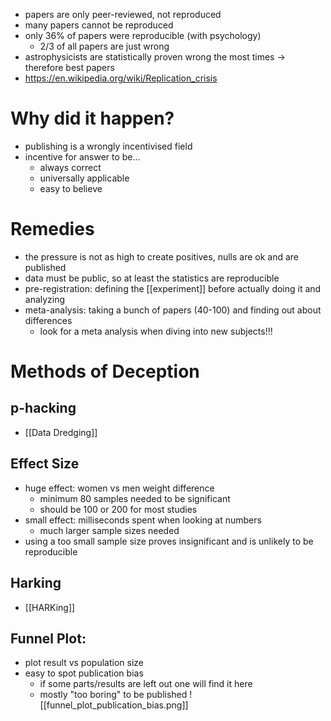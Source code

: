 - papers are only peer-reviewed, not reproduced
- many papers cannot be reproduced
- only 36% of papers were reproducible (with psychology)
	- 2/3 of all papers are just wrong
- astrophysicists are statistically proven wrong the most times -> therefore best papers
- https://en.wikipedia.org/wiki/Replication_crisis

# Why did it happen?
- publishing is a wrongly incentivised field
- incentive for answer to be...
	- always correct
	- universally applicable
	- easy to believe

# Remedies
- the pressure is not as high to create positives, nulls are ok and are published
- data must be public, so at least the statistics are reproducible
- pre-registration: defining the [[experiment]] before actually doing it and analyzing 
- meta-analysis: taking a bunch of papers (40-100) and finding out about differences
  - look for a meta analysis when diving into new subjects!!!

# Methods of Deception

## p-hacking
- [[Data Dredging]]

## Effect Size
- huge effect: women vs men weight difference
  - minimum 80 samples needed to be significant 
  - should be 100 or 200 for most studies
- small effect: milliseconds spent when looking at numbers
  - much larger sample sizes needed
- using a too small sample size proves insignificant and is unlikely to be reproducible

## Harking
- [[HARKing]]

## Funnel Plot:
- plot result vs population size
- easy to spot publication bias
  - if some parts/results are left out one will find it here
  - mostly "too boring" to be published
  ![[funnel_plot_publication_bias.png]]
